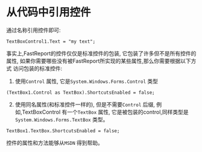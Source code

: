 # 从代码中引用控件

通过名称引用控件即可:
```text
TextBoxControl1.Text = "my text";
```

事实上,FastReport的控件仅仅是标准控件的包装, 它包装了许多但不是所有控件的属性, 如果你需要哪些没有被FastReport所实现的某些属性,那么你需要根据以下方式
访问包装的标准控件:

1. 使用`Control` 属性, 它是`System.Windows.Forms.Control` 类型

```text
(TextBox1.Control as TextBox).ShortcutsEnabled = false;
```

2. 使用同名属性(和标准控件一样的), 但是不需要`Control` 后缀, 例如,TextBoxControl 有一个`TextBox` 属性,  它是被包装的control,同样类型是
`System.Windows.Forms.TextBox` 类型。
```text
TextBox1.TextBox.ShortcutsEnabled = false;
```

控件的属性和方法能够从`MSDN` 得到帮助。
